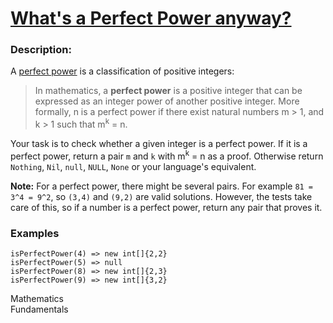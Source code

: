 <div class="w-full panel bg-ui-section"><h1><a href="https://www.codewars.com/kata/54d4c8b08776e4ad92000835" target="_blank">What's a Perfect Power anyway?
</a></h1><h3 class="wf-title-alt">Description:</h3><div class="markdown prose max-w-5xl mx-auto overflow-x-auto break-words" id="description"><p>A <a href="https://en.wikipedia.org/wiki/Perfect_power" data-turbolinks="false" target="_blank">perfect power</a> is a classification of positive integers:</p>
<blockquote>
<p>In mathematics, a <strong>perfect power</strong> is a positive integer that can be expressed as an integer power of another positive integer. More formally, n is a perfect power if there exist natural numbers m &gt; 1, and k &gt; 1 such that m<sup>k</sup> = n.</p>
</blockquote>
<p>Your task is to check whether a given integer is a perfect power. If it is a perfect power, return a pair <code>m</code> and <code>k</code> with m<sup>k</sup> = n as a proof. Otherwise return <code>Nothing</code>, <code>Nil</code>, <code>null</code>, <code>NULL</code>, <code>None</code> or your language's equivalent.</p>
<p><strong>Note:</strong> For a perfect power, there might be several pairs. For example <code>81 = 3^4 = 9^2</code>, so <code>(3,4)</code> and <code>(9,2)</code> are valid solutions. However, the tests take care of this, so if a number is a perfect power, return any pair that proves it.</p>
<h3 id="examples">Examples</h3>
<pre style="display: none;"><code class="language-javascript"><span class="cm-variable">Test</span>.<span class="cm-property">describe</span>(<span class="cm-string">"perfect powers"</span>, <span class="cm-keyword">function</span>(){
  <span class="cm-variable">Test</span>.<span class="cm-property">it</span>(<span class="cm-string">"should work for some examples"</span>,<span class="cm-keyword">function</span>(){
    <span class="cm-variable">Test</span>.<span class="cm-property">assertSimilar</span>(<span class="cm-variable">isPP</span>(<span class="cm-number">4</span>), [<span class="cm-number">2</span>,<span class="cm-number">2</span>], <span class="cm-string">"4 = 2^2"</span>);
    <span class="cm-variable">Test</span>.<span class="cm-property">assertSimilar</span>(<span class="cm-variable">isPP</span>(<span class="cm-number">9</span>), [<span class="cm-number">3</span>,<span class="cm-number">2</span>], <span class="cm-string">"9 = 3^2"</span>);
    <span class="cm-variable">Test</span>.<span class="cm-property">assertEquals</span>( <span class="cm-variable">isPP</span>(<span class="cm-number">5</span>), <span class="cm-atom">null</span>, <span class="cm-string">"5 isn't a perfect number"</span>);
  });
});
</code></pre>
<pre style="display: none;"><code class="language-coffeescript"><span class="cm-variable">Test</span><span class="cm-punctuation">.</span><span class="cm-property">describe</span> <span class="cm-string">"perfect powers"</span><span class="cm-punctuation">,</span> <span class="cm-operator">-&gt;</span>
  <span class="cm-variable">Test</span><span class="cm-punctuation">.</span><span class="cm-property">it</span> <span class="cm-string">"should work for some examples"</span><span class="cm-punctuation">,</span> <span class="cm-operator">-&gt;</span>
    <span class="cm-variable">Test</span><span class="cm-punctuation">.</span><span class="cm-property">assertSimilar</span> <span class="cm-variable">isPP</span><span class="cm-punctuation">(</span><span class="cm-number">4</span><span class="cm-punctuation">)</span><span class="cm-punctuation">,</span> <span class="cm-punctuation">[</span> <span class="cm-number">2</span><span class="cm-punctuation">,</span> <span class="cm-number">2</span> <span class="cm-punctuation">]</span><span class="cm-punctuation">,</span> <span class="cm-string">"4 = 2^2"</span>
    <span class="cm-variable">Test</span><span class="cm-punctuation">.</span><span class="cm-property">assertSimilar</span> <span class="cm-variable">isPP</span><span class="cm-punctuation">(</span><span class="cm-number">9</span><span class="cm-punctuation">)</span><span class="cm-punctuation">,</span> <span class="cm-punctuation">[</span> <span class="cm-number">3</span><span class="cm-punctuation">,</span> <span class="cm-number">2</span> <span class="cm-punctuation">]</span><span class="cm-punctuation">,</span> <span class="cm-string">"9 = 3^2"</span>
    <span class="cm-variable">Test</span><span class="cm-punctuation">.</span><span class="cm-property">assertEquals</span> <span class="cm-variable">isPP</span><span class="cm-punctuation">(</span><span class="cm-number">5</span><span class="cm-punctuation">)</span><span class="cm-punctuation">,</span> <span class="cm-atom">null</span><span class="cm-punctuation">,</span> <span class="cm-string">"5 isn't a perfect number"</span>
</code></pre>
<pre style="display: none;"><code class="language-haskell"><span class="cm-variable">isPP</span> <span class="cm-number">4</span> `<span class="cm-variable">shouldBe</span>` <span class="cm-builtin">Just</span> (<span class="cm-number">2</span>,<span class="cm-number">2</span>)
<span class="cm-variable">isPP</span> <span class="cm-number">9</span> `<span class="cm-variable">shouldBe</span>` <span class="cm-builtin">Just</span> (<span class="cm-number">3</span>,<span class="cm-number">2</span>)
<span class="cm-variable">isPP</span> <span class="cm-number">5</span> `<span class="cm-variable">shouldBe</span>` <span class="cm-builtin">Nothing</span>
</code></pre>
<pre style="display: none;"><code class="language-python"><span class="cm-variable">isPP</span>(<span class="cm-number">4</span>) <span class="cm-operator">=&gt;</span> [<span class="cm-number">2</span>,<span class="cm-number">2</span>]
<span class="cm-variable">isPP</span>(<span class="cm-number">9</span>) <span class="cm-operator">=&gt;</span> [<span class="cm-number">3</span>,<span class="cm-number">2</span>]
<span class="cm-variable">isPP</span>(<span class="cm-number">5</span>) <span class="cm-operator">=&gt;</span> <span class="cm-keyword">None</span>
</code></pre>
<pre style="display: none;"><code class="language-ruby"><span class="cm-variable">isPP</span>(<span class="cm-number">4</span>) <span class="cm-operator">=&gt;</span> [<span class="cm-number">2</span>,<span class="cm-number">2</span>]
<span class="cm-variable">isPP</span>(<span class="cm-number">9</span>) <span class="cm-operator">=&gt;</span> [<span class="cm-number">3</span>,<span class="cm-number">2</span>]
<span class="cm-variable">isPP</span>(<span class="cm-number">5</span>) <span class="cm-operator">=&gt;</span> <span class="cm-keyword">nil</span>
</code></pre>
<pre><code class="language-java"><span class="cm-variable">isPerfectPower</span>(<span class="cm-number">4</span>) <span class="cm-operator">=&gt;</span> <span class="cm-keyword">new</span> <span class="cm-type">int</span>[]{<span class="cm-number">2</span>,<span class="cm-number">2</span>}
<span class="cm-variable">isPerfectPower</span>(<span class="cm-number">5</span>) <span class="cm-operator">=&gt;</span> <span class="cm-atom">null</span>
<span class="cm-variable">isPerfectPower</span>(<span class="cm-number">8</span>) <span class="cm-operator">=&gt;</span> <span class="cm-keyword">new</span> <span class="cm-type">int</span>[]{<span class="cm-number">2</span>,<span class="cm-number">3</span>}
<span class="cm-variable">isPerfectPower</span>(<span class="cm-number">9</span>) <span class="cm-operator">=&gt;</span> <span class="cm-keyword">new</span> <span class="cm-type">int</span>[]{<span class="cm-number">3</span>,<span class="cm-number">2</span>}
</code></pre>
<pre style="display: none;"><code class="language-r"><span class="cm-variable">isPP</span>(<span class="cm-number">4</span>) <span class="cm-operator">=&gt;</span> <span class="cm-number">2</span> <span class="cm-number">2</span>
<span class="cm-variable">isPP</span>(<span class="cm-number">9</span>) <span class="cm-operator">=&gt;</span> <span class="cm-number">3</span> <span class="cm-number">2</span>
<span class="cm-variable">isPP</span>(<span class="cm-number">5</span>) <span class="cm-operator">=&gt;</span> <span class="cm-atom">NULL</span>
</code></pre>
<pre style="display: none;"><code class="language-csharp"><span class="cm-variable">IsPerfectPower</span>(<span class="cm-number">4</span>) <span class="cm-operator">=&gt;</span> (<span class="cm-number">2</span>,<span class="cm-number">2</span>)
<span class="cm-variable">IsPerfectPower</span>(<span class="cm-number">5</span>) <span class="cm-operator">=&gt;</span> <span class="cm-atom">null</span>
<span class="cm-variable">IsPerfectPower</span>(<span class="cm-number">8</span>) <span class="cm-operator">=&gt;</span> (<span class="cm-number">2</span>,<span class="cm-number">3</span>)
<span class="cm-variable">IsPerfectPower</span>(<span class="cm-number">9</span>) <span class="cm-operator">=&gt;</span> (<span class="cm-number">3</span>,<span class="cm-number">2</span>)
</code></pre>
</div><div class="pt-4 max-w-5xl mx-auto"><div class="mt-4"><span><i class="icon-moon-tag "></i></span><div class="keyword-tag">Mathematics</div><div class="keyword-tag">Fundamentals</div></div></div></div>
